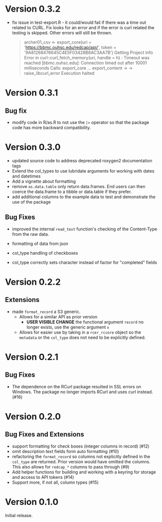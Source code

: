 # Version 0.3.2

* fix issue in test-export.R - it could/would fail if there was a time out
  related to CURL.  Fix looks for an error and if the error is curl related the
  testing is skipped.  Other errors will still be thrown.

    > archer01_csv  <- export_core(uri = 'https://bbmc.ouhsc.edu/redcap/api/', token = '9A81268476645C4E5F03428B8AC3AA7B')
    Getting Project Info
    Error in curl::curl_fetch_memory(uri, handle = h) :
      Timeout was reached [bbmc.ouhsc.edu]:
    Connection timed out after 10001 milliseconds
    Calls: export_core ... export_content -> <Anonymous> -> raise_libcurl_error
    Execution halted

# Version 0.3.1

## Bug fix
* modify code in R/as.R to not use the `|>` operator so that the package code
  has more backward compatibility.

# Version 0.3.0

* updated source code to address deprecated roxygen2 documentation tags
* Extend the col_types to use lubridate arguments for working with dates and
  datetimes
* Add a vignette about formatting
* remove `as.data.table` only return data.frames.  End users can then coerce the
  data.frame to a tibble or data.table if they prefer.
* add additional columns to the example data to test and demonstrate the use of
  the package

## Bug Fixes

* improved the internal `read_text` function's checking of the Content-Type from
  the raw data.

* formatting of data from json

* col_type handling of checkboxes

* col_type correctly sets character instead of factor for "completed" fields

# Version 0.2.2

## Extensions

* made `format_record` a S3 generic.
  * Allows for a similar API as prior version
    * __USER VISIBLE CHANGE__  the functional argument `record` no longer
      exists, use the generic argument `x`
  * Allows for easier use by taking in a `rcer_rccore` object so the `metadata`
    or the `col_type` does not need to be explicitly defined.

# Version 0.2.1

## Bug Fixes

* The dependence on the RCurl package resulted in SSL errors on Windows.  The
  package no longer imports RCurl and uses curl instead.  (#16)

# Version 0.2.0

## Bug Fixes and Extensions

* support formatting for check boxes (integer columns in record) (#12)
* omit description text fields form auto formatting (#10)
* refactoring the `format_record` so columns not explicitly defined in the
  `col_type` are returned.  Prior version would have omitted the columns.  This
  also allows for `redcap_*` columns to pass through (#9)
* Add helper functions for building and working with a keyring for storage and
  access to API tokens (#14)
* Support more, if not all, column types (#15)

# Version 0.1.0
Initial release.
